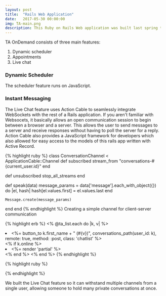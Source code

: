 ```yaml
---
layout: post
title:  "Rails Web Application"
date:   2017-05-30 00:00:00
img: TA-main.png
description: This Ruby on Rails Web application was built last spring to help improve student learning in large university classes. TA OnDemand standardizes teaching assistant office hour scheduling and provides a space for virtually hosted office hours. This application will encourage interaction among teaching assistants and students and therefore improve the quality of student learning.
---
```


TA OnDemand consists of three main features:
1. Dynamic scheduler 
2. Appointments
3. Live chat

### Dynamic Scheduler
The scheduler feature runs on JavaScript.

### Instant Messaging
The Live Chat feature uses Action Cable to seamlessly integrate WebSockets with the rest of a Rails application. If you aren't familiar with Websocets, it basically allows an open communication session to begin between a browser and a server. This allows the user to send messages to a server and receive responses without having to poll the server for a reply. Action Cable also provides a JavaScript framework for developers which also allowed for easy access to the models of this rails app written with Active Record. 

{% highlight ruby %}
class ConversationChannel < ApplicationCable::Channel
  def subscribed
    stream_from "conversations-#{current_user.id}"
  end

  def unsubscribed
    stop_all_streams
  end

  def speak(data)
    message_params = data['message'].each_with_object({}) do |el, hash|
      hash[el.values.first] = el.values.last
    end

    Message.create(message_params)
  end
end
{% endhighlight %}
Creating a simple channel for client-server communication

{% highlight erb %}
<% @ta_list.each do |k, v| %>
<li class="online_sym">
  <%= button_to k.first_name + " (#{v})", conversations_path(user_id: k), remote: true, method: :post, class: 'chatlist' %>
</li>
<% if k.online %>
  <li class="online_sym"> <%= render 'partial' %> </li>
<% end %>
<% end %>
{% endhighlight %}


{% highlight ruby %}

{% endhighlight %}



We built the Live Chat feature so it can withstand multiple channels from a single user, allowing someone to hold many private conversations at once.



